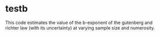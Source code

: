 # testb

This code estimates the value of the b-exponent of the gutenberg and richter law (with its uncertainty) at varying sample size and numerosity.
